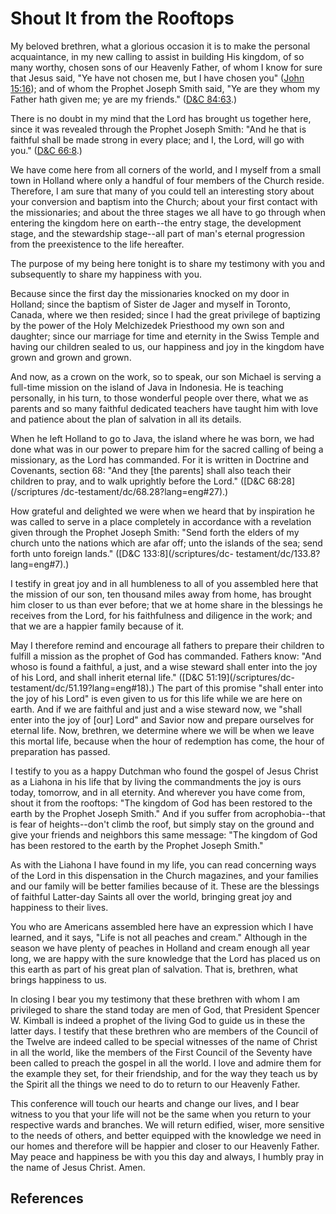 # Shout It from the Rooftops

My beloved brethren, what a glorious occasion it is to make the personal
acquaintance, in my new calling to assist in building His kingdom, of so many
worthy, chosen sons of our Heavenly Father, of whom I know for sure that Jesus
said, "Ye have not chosen me, but I have chosen you" ([John
15:16](/scriptures/nt/john/15.16?lang=eng#15)); and of whom the Prophet Joseph
Smith said, "Ye are they whom my Father hath given me; ye are my friends."
([D&amp;C 84:63](/scriptures/dc-testament/dc/84.63?lang=eng#62).)

There is no doubt in my mind that the Lord has brought us together here, since
it was revealed through the Prophet Joseph Smith: "And he that is faithful
shall be made strong in every place; and I, the Lord, will go with you."
([D&amp;C 66:8](/scriptures/dc-testament/dc/66.8?lang=eng#7).)

We have come here from all corners of the world, and I myself from a small
town in Holland where only a handful of four members of the Church reside.
Therefore, I am sure that many of you could tell an interesting story about
your conversion and baptism into the Church; about your first contact with the
missionaries; and about the three stages we all have to go through when
entering the kingdom here on earth--the entry stage, the development stage,
and the stewardship stage--all part of man's eternal progression from the
preexistence to the life hereafter.

The purpose of my being here tonight is to share my testimony with you and
subsequently to share my happiness with you.

Because since the first day the missionaries knocked on my door in Holland;
since the baptism of Sister de Jager and myself in Toronto, Canada, where we
then resided; since I had the great privilege of baptizing by the power of the
Holy Melchizedek Priesthood my own son and daughter; since our marriage for
time and eternity in the Swiss Temple and having our children sealed to us,
our happiness and joy in the kingdom have grown and grown and grown.

And now, as a crown on the work, so to speak, our son Michael is serving a
full-time mission on the island of Java in Indonesia. He is teaching
personally, in his turn, to those wonderful people over there, what we as
parents and so many faithful dedicated teachers have taught him with love and
patience about the plan of salvation in all its details.

When he left Holland to go to Java, the island where he was born, we had done
what was in our power to prepare him for the sacred calling of being a
missionary, as the Lord has commanded. For it is written in Doctrine and
Covenants, section 68: "And they [the parents] shall also teach their children
to pray, and to walk uprightly before the Lord." ([D&amp;C 68:28](/scriptures
/dc-testament/dc/68.28?lang=eng#27).)

How grateful and delighted we were when we heard that by inspiration he was
called to serve in a place completely in accordance with a revelation given
through the Prophet Joseph Smith: "Send forth the elders of my church unto the
nations which are afar off; unto the islands of the sea; send forth unto
foreign lands." ([D&amp;C 133:8](/scriptures/dc-
testament/dc/133.8?lang=eng#7).)

I testify in great joy and in all humbleness to all of you assembled here that
the mission of our son, ten thousand miles away from home, has brought him
closer to us than ever before; that we at home share in the blessings he
receives from the Lord, for his faithfulness and diligence in the work; and
that we are a happier family because of it.

May I therefore remind and encourage all fathers to prepare their children to
fulfill a mission as the prophet of God has commanded. Fathers know: "And
whoso is found a faithful, a just, and a wise steward shall enter into the joy
of his Lord, and shall inherit eternal life." ([D&amp;C 51:19](/scriptures/dc-
testament/dc/51.19?lang=eng#18).) The part of this promise "shall enter into
the joy of his Lord" is even given to us for this life while we are here on
earth. And if we are faithful and just and a wise steward now, we "shall enter
into the joy of [our] Lord" and Savior now and prepare ourselves for eternal
life. Now, brethren, we determine where we will be when we leave this mortal
life, because when the hour of redemption has come, the hour of preparation
has passed.

I testify to you as a happy Dutchman who found the gospel of Jesus Christ as a
Liahona in his life that by living the commandments the joy is ours today,
tomorrow, and in all eternity. And wherever you have come from, shout it from
the rooftops: "The kingdom of God has been restored to the earth by the
Prophet Joseph Smith." And if you suffer from acrophobia--that is fear of
heights--don't climb the roof, but simply stay on the ground and give your
friends and neighbors this same message: "The kingdom of God has been restored
to the earth by the Prophet Joseph Smith."

As with the Liahona I have found in my life, you can read concerning ways of
the Lord in this dispensation in the Church magazines, and your families and
our family will be better families because of it. These are the blessings of
faithful Latter-day Saints all over the world, bringing great joy and
happiness to their lives.

You who are Americans assembled here have an expression which I have learned,
and it says, "Life is not all peaches and cream." Although in the season we
have plenty of peaches in Holland and cream enough all year long, we are happy
with the sure knowledge that the Lord has placed us on this earth as part of
his great plan of salvation. That is, brethren, what brings happiness to us.

In closing I bear you my testimony that these brethren with whom I am
privileged to share the stand today are men of God, that President Spencer W.
Kimball is indeed a prophet of the living God to guide us in these the latter
days. I testify that these brethren who are members of the Council of the
Twelve are indeed called to be special witnesses of the name of Christ in all
the world, like the members of the First Council of the Seventy have been
called to preach the gospel in all the world. I love and admire them for the
example they set, for their friendship, and for the way they teach us by the
Spirit all the things we need to do to return to our Heavenly Father.

This conference will touch our hearts and change our lives, and I bear witness
to you that your life will not be the same when you return to your respective
wards and branches. We will return edified, wiser, more sensitive to the needs
of others, and better equipped with the knowledge we need in our homes and
therefore will be happier and closer to our Heavenly Father. May peace and
happiness be with you this day and always, I humbly pray in the name of Jesus
Christ. Amen.

## References

